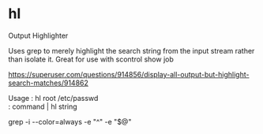 # hl

Output Highlighter

Uses grep to merely highlight the search string from the input stream rather  
than isolate it.  Great for use with scontrol show job                        
                                                                                
https://superuser.com/questions/914856/display-all-output-but-highlight-search-matches/914862
                                                                                
Usage : hl root /etc/passwd                                                   
      : command | hl string                                                   
                                                                                
grep -i --color=always -e "^" -e "$@" 
